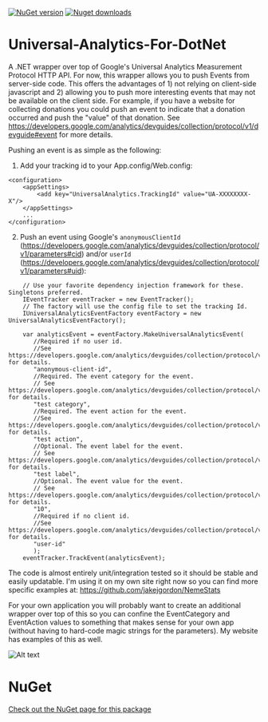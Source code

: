 [![NuGet version](http://img.shields.io/nuget/v/UniversalAnalyticsMeasurementProtocolWrapper.svg)](https://www.nuget.org/packages/UniversalAnalyticsMeasurementProtocolWrapper/)
[![Nuget downloads](http://img.shields.io/nuget/dt/UniversalAnalyticsMeasurementProtocolWrapper.svg)](http://www.nuget.org/packages/UniversalAnalyticsMeasurementProtocolWrapper/)

Universal-Analytics-For-DotNet
==============================

A .NET wrapper over top of Google's Universal Analytics Measurement Protocol HTTP API. For now, this wrapper allows you to push Events from server-side code. This offers the advantages of 1) not relying on client-side javascript and 2) allowing you to push more interesting events that may not be available on the client side. For example, if you have a website for collecting donations you could push an event to indicate that a donation occurred and push the "value" of that donation. See https://developers.google.com/analytics/devguides/collection/protocol/v1/devguide#event for more details.

Pushing an event is as simple as the following:

1. Add your tracking id to your App.config/Web.config:
```
<configuration>
    <appSettings>
        <add key="UniversalAnalytics.TrackingId" value="UA-XXXXXXXX-X"/>
    </appSettings>
    ...
</configuration>
```

2. Push an event using Google's `anonymousClientId` (https://developers.google.com/analytics/devguides/collection/protocol/v1/parameters#cid) and/or `userId` (https://developers.google.com/analytics/devguides/collection/protocol/v1/parameters#uid):
```
    // Use your favorite dependency injection framework for these. Singletons preferred.
    IEventTracker eventTracker = new EventTracker();
    // The factory will use the config file to set the tracking Id.
    IUniversalAnalyticsEventFactory eventFactory = new UniversalAnalyticsEventFactory();

    var analyticsEvent = eventFactory.MakeUniversalAnalyticsEvent(
       //Required if no user id. 
       //See https://developers.google.com/analytics/devguides/collection/protocol/v1/parameters#cid for details.
       "anonymous-client-id",
       //Required. The event category for the event. 
       // See https://developers.google.com/analytics/devguides/collection/protocol/v1/parameters#ec for details.
       "test category",
       //Required. The event action for the event. 
       //See https://developers.google.com/analytics/devguides/collection/protocol/v1/parameters#ea for details.
       "test action",
       //Optional. The event label for the event.
       // See https://developers.google.com/analytics/devguides/collection/protocol/v1/parameters#el for details.
       "test label",
       //Optional. The event value for the event.
       // See https://developers.google.com/analytics/devguides/collection/protocol/v1/parameters#ev for details.
       "10",
       //Required if no client id. 
       //See https://developers.google.com/analytics/devguides/collection/protocol/v1/parameters#uid for details.
       "user-id"
       );
    eventTracker.TrackEvent(analyticsEvent);
```

The code is almost entirely unit/integration tested so it should be stable and easily updatable. I'm using it on my own site right now so you can find more specific examples at: https://github.com/jakejgordon/NemeStats 

For your own application you will probably want to create an additional wrapper over top of this so you can confine the EventCategory and EventAction values to something that makes sense for your own app (without having to hard-code magic strings for the parameters). My website has examples of this as well.

![Alt text](https://raw.githubusercontent.com/jakejgordon/Universal-Analytics-For-DotNet/master/universal_analytics_realtime_events_screenshot.jpg?raw=true "Screenshot of Real-Time Events After Pushing Data")

# NuGet
[Check out the NuGet page for this package](https://www.nuget.org/packages/UniversalAnalyticsMeasurementProtocolWrapper/)
